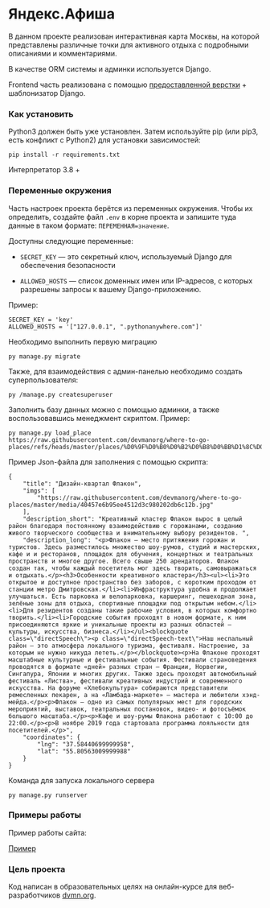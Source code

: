 
# Яндекс.Афиша

В данном проекте реализован интерактивная карта Москвы, на которой представлены различные точки для активного отдыха с подробными описаниями и комментариями.

В качестве ORM системы и админки используется Django.

Frontend часть реализована с помощью [предоставленной верстки](https://github.com/devmanorg/where-to-go-frontend/) + шаблонизатор Django.

### Как установить

Python3 должен быть уже установлен. Затем используйте pip (или pip3, есть конфликт с Python2) для установки зависимостей:
```
pip install -r requirements.txt
```
Интерпретатор 3.8 +

### Переменные окружения

Часть настроек проекта берётся из переменных окружения. Чтобы их определить, создайте файл `.env` в корне проекта и
запишите туда данные в таком формате: `ПЕРЕМЕННАЯ=значение`.

Доступны следующие переменные:

- `SECRET_KEY` — это секретный ключ, используемый Django для обеспечения безопасности

- `ALLOWED_HOSTS` — список доменных имен или IP-адресов, с которых разрешены запросы к вашему Django-приложению.

Пример:
```
SECRET_KEY = 'key'
ALLOWED_HOSTS = '["127.0.0.1", ".pythonanywhere.com"]'

```

Необходимо выполнить первую миграцию

```
py manage.py migrate
```

Также, для взаимодействия с админ-панелью необходимо создать суперпользователя:

```
py /manage.py createsuperuser
```

Заполнить базу данных можно с помощью админки, а также воспользовавшись менеджмент скриптом.
Пример:
```
py manage.py load_place https://raw.githubusercontent.com/devmanorg/where-to-go-places/refs/heads/master/places/%D0%9F%D0%B0%D0%B2%D0%B8%D0%BB%D1%8C%D0%BE%D0%BD%20%C2%AB%D0%9A%D0%BE%D1%81%D0%BC%D0%BE%D1%81%C2%BB%20%D0%BD%D0%B0%20%D0%92%D0%94%D0%9D%D0%A5.json
```

Пример Json-файла для заполнения с помощью скрипта:
```
{
    "title": "Дизайн-квартал Флакон",
    "imgs": [
        "https://raw.githubusercontent.com/devmanorg/where-to-go-places/master/media/40457e6b95ee4512d3c980202db6c12b.jpg"
    ],
    "description_short": "Креативный кластер Флакон вырос в целый район благодаря постоянному взаимодействию с горожанами, созданию живого творческого сообщества и внимательному выбору резидентов. ",
    "description_long": "<p>Флакон — место притяжения горожан и туристов. Здесь разместилось множество шоу-румов, студий и мастерских, кафе и и ресторанов, площадок для обучения, концертных и театральных пространств и многое другое. Всего свыше 250 арендаторов. Флакон создан так, чтобы каждый посетитель мог здесь творить, самовыражаться и отдыхать.</p><h3>Особенности креативного кластера</h3><ul><li>Это открытое и доступное пространство без заборов, с коротким проходом от станции метро Дмитровская.</li><li>Инфраструктура удобна и продолжает улучшаться. Есть парковка и велопарковка, каршеринг, пешеходная зона, зелёные зоны для отдыха, спортивные площадки под открытым небом.</li><li>Для резидентов созданы такие рабочие условия, в которых комфортно творить.</li><li>Городские события проходят в новом формате, к ним присоединяются яркие и уникальные проекты из разных областей — культуры, искусства, бизнеса.</li></ul><blockquote class=\"directSpeech\"><p class=\"directSpeech-text\">Наш неспальный район — это атмосфера локального туризма, фестиваля. Настроение, за которым не нужно никуда лететь.</p></blockquote><p>На Флаконе проходят масштабные культурные и фестивальные события. Фестивали страноведения проводятся в формате «дней» разных стран — Франции, Норвегии, Сингапура, Японии и многих других. Также здесь проходят автомобильный фестиваль «Листва», фестивали креативных индустрий и современного искусства. На форуме «Хлебокультура» собираются представители ремесленных пекарен, а на «Ламбада-маркете» — мастера и любители хэнд-мейда.</p><p>Флакон — одно из самых популярных мест для городских мероприятий, выставок, театральных постановок, видео- и фотосъёмок большого масштаба.</p><p>Кафе и шоу-румы Флакона работают с 10:00 до 22:00.</p><p>В ноябре 2019 года стартовала программа лояльности для посетителей.</p>",
    "coordinates": {
        "lng": "37.58440699999958",
        "lat": "55.80563009999988"
    }
}
```

Команда для запуска локального сервера

```
py manage.py runserver
```


### Примеры работы

Пример работы сайта:

[Пример](https://larybary174.pythonanywhere.com/)



### Цель проекта

Код написан в образовательных целях на онлайн-курсе для веб-разработчиков [dvmn.org](https://dvmn.org/).
